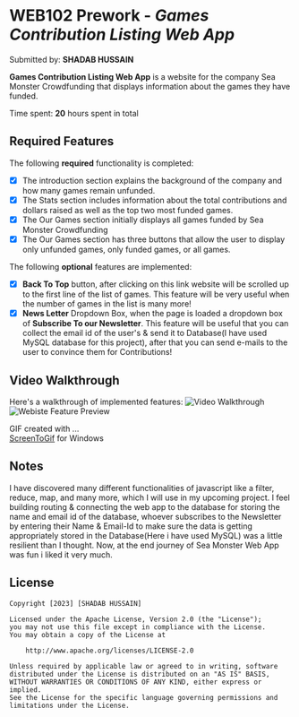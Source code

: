 # WEB102 Prework - *Games Contribution Listing Web App*

Submitted by: **SHADAB HUSSAIN**

**Games Contribution Listing Web App** is a website for the company Sea Monster Crowdfunding that displays information about the games they have funded.

Time spent: **20** hours spent in total

## Required Features

The following **required** functionality is completed:

* [X] The introduction section explains the background of the company and how many games remain unfunded.
* [X] The Stats section includes information about the total contributions and dollars raised as well as the top two most funded games.
* [X] The Our Games section initially displays all games funded by Sea Monster Crowdfunding
* [X] The Our Games section has three buttons that allow the user to display only unfunded games, only funded games, or all games.

The following **optional** features are implemented:

* [x] **Back To Top** button, after clicking on this link website will be scrolled up to the first line of the list of games. This feature will be very useful when the number of games in the list is many more!
* [x] **News Letter** Dropdown Box, when the page is loaded a dropdown box of **Subscribe To our Newsletter**. This feature will be useful that you can collect the email id of the user's & send it to Database(I have used MySQL database for this project), after that you can send e-mails to the user to convince them for Contributions!

## Video Walkthrough
Here's a walkthrough of implemented features:
<img src='https://imgur.com/Sf1Qb8E.gif' title='Video Walkthrough' width='' alt='Video Walkthrough' />
![Webiste Feature Preview](https://user-images.githubusercontent.com/65226914/216773730-fe1edcc7-fb2d-419f-a39a-ad41ea52f65a.gif)

GIF created with ...  
[ScreenToGif](https://www.screentogif.com/) for Windows
## Notes
I have discovered many different functionalities of javascript like a filter, reduce, map, and many more, which I will use in my upcoming project. I feel building routing & connecting the web app to the database for storing the name and email id of the database, whoever subscribes to the Newsletter by entering their Name & Email-Id to make sure the data is getting appropriately stored in the Database(Here i have used MySQL) was a little resilient than I thought. Now, at the end journey of Sea Monster Web App was fun i liked it very much. 

## License

    Copyright [2023] [SHADAB HUSSAIN]

    Licensed under the Apache License, Version 2.0 (the "License");
    you may not use this file except in compliance with the License.
    You may obtain a copy of the License at

        http://www.apache.org/licenses/LICENSE-2.0

    Unless required by applicable law or agreed to in writing, software
    distributed under the License is distributed on an "AS IS" BASIS,
    WITHOUT WARRANTIES OR CONDITIONS OF ANY KIND, either express or implied.
    See the License for the specific language governing permissions and
    limitations under the License.
